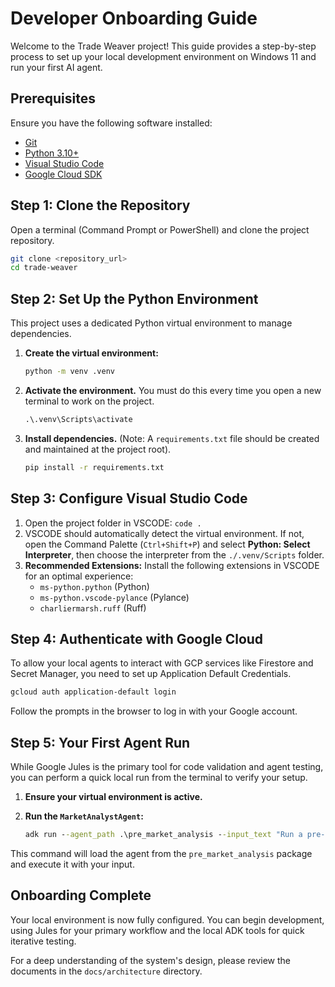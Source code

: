 # Developer Onboarding Guide

Welcome to the Trade Weaver project! This guide provides a step-by-step process to set up your local development environment on Windows 11 and run your first AI agent.

## Prerequisites

Ensure you have the following software installed:

-   [Git](https://git-scm.com/)
-   [Python 3.10+](https://www.python.org/)
-   [Visual Studio Code](https://code.visualstudio.com/)
-   [Google Cloud SDK](https://cloud.google.com/sdk/docs/install)

## Step 1: Clone the Repository

Open a terminal (Command Prompt or PowerShell) and clone the project repository.

```bash
git clone <repository_url>
cd trade-weaver
```

## Step 2: Set Up the Python Environment

This project uses a dedicated Python virtual environment to manage dependencies.

1.  **Create the virtual environment:**

    ```cmd
    python -m venv .venv
    ```

2.  **Activate the environment.** You must do this every time you open a new terminal to work on the project.

    ```cmd
    .\.venv\Scripts\activate
    ```

3.  **Install dependencies.** (Note: A `requirements.txt` file should be created and maintained at the project root).

    ```cmd
    pip install -r requirements.txt
    ```

## Step 3: Configure Visual Studio Code

1.  Open the project folder in VSCODE: `code .`
2.  VSCODE should automatically detect the virtual environment. If not, open the Command Palette (`Ctrl+Shift+P`) and select **Python: Select Interpreter**, then choose the interpreter from the `./.venv/Scripts` folder.
3.  **Recommended Extensions:** Install the following extensions in VSCODE for an optimal experience:
    -   `ms-python.python` (Python)
    -   `ms-python.vscode-pylance` (Pylance)
    -   `charliermarsh.ruff` (Ruff)

## Step 4: Authenticate with Google Cloud

To allow your local agents to interact with GCP services like Firestore and Secret Manager, you need to set up Application Default Credentials.

```bash
gcloud auth application-default login
```

Follow the prompts in the browser to log in with your Google account.

## Step 5: Your First Agent Run

While Google Jules is the primary tool for code validation and agent testing, you can perform a quick local run from the terminal to verify your setup.

1.  **Ensure your virtual environment is active.**
2.  **Run the `MarketAnalystAgent`:**

    ```cmd
    adk run --agent_path .\pre_market_analysis --input_text "Run a pre-market scan for NASDAQ."
    ```

This command will load the agent from the `pre_market_analysis` package and execute it with your input.

## Onboarding Complete

Your local environment is now fully configured. You can begin development, using Jules for your primary workflow and the local ADK tools for quick iterative testing.

For a deep understanding of the system's design, please review the documents in the `docs/architecture` directory.
